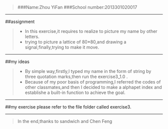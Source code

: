 >###Name:Zhou YiFan
>###School number:2013301020017

--------------------
##assignment
> - In this exercise,it requires to realize to picture my name by other letters.
> - trying to picture a lattice of 80*80,and drawing a signal,finally,trying to make it move.

-------------------------------------------------
##my ideas
> - By simple way,firstly,l typed my name in the form of string by three quotation marks,then run the exercise3_1.0 .
> - Because of my poor basis of programming,I referred the codes of other classmates,and then I decided to make a alphapet index and establishe a built-in function to achieve the goal.

-------------------------------------------------
##my exercise 
please refer to the file folder called exercise3.

--------------------------------
>In the end,thanks to sandwich and Chen Feng